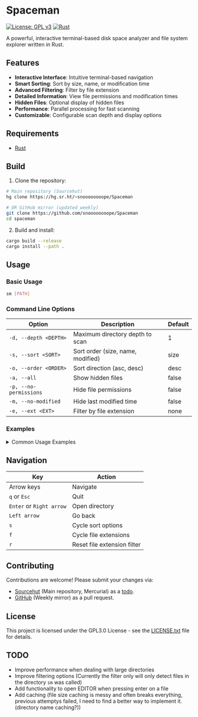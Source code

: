 # Spaceman

[![License: GPL v3](https://img.shields.io/badge/License-GPLv3-blue.svg)](https://www.gnu.org/licenses/gpl-3.0)
[![Rust](https://img.shields.io/badge/Rust-1.70+-blue.svg)](https://www.rust-lang.org)

A powerful, interactive terminal-based disk space analyzer and file system explorer written in Rust.

## Features

- **Interactive Interface**: Intuitive terminal-based navigation
- **Smart Sorting**: Sort by size, name, or modification time
- **Advanced Filtering**: Filter by file extension
- **Detailed Information**: View file permissions and modification times
- **Hidden Files**: Optional display of hidden files
- **Performance**: Parallel processing for fast scanning
- **Customizable**: Configurable scan depth and display options

## Requirements

- [Rust](https://www.rust-lang.org/tools/install)

## Build

1. Clone the repository:
```bash
# Main repository (Sourcehut)
hg clone https://hg.sr.ht/~snoooooooope/Spaceman

# OR GitHub mirror (updated weekly)
git clone https://github.com/snoooooooope/Spaceman
cd spaceman
```

2. Build and install:
```bash
cargo build --release
cargo install --path .
```

## Usage

### Basic Usage
```bash
sm [PATH]
```

### Command Line Options

| Option | Description | Default |
|--------|-------------|---------|
| `-d, --depth <DEPTH>` | Maximum directory depth to scan | 1 |
| `-s, --sort <SORT>` | Sort order (size, name, modified) | size |
| `-o, --order <ORDER>` | Sort direction (asc, desc) | desc |
| `-a, --all` | Show hidden files | false |
| `-p, --no-permissions` | Hide file permissions | false |
| `-m, --no-modified` | Hide last modified time | false |
| `-e, --ext <EXT>` | Filter by file extension | none |

### Examples

<details>
<summary>Common Usage Examples</summary>

```bash
# Scan current directory
sm

# Scan specific directory with custom depth
sm /path/to/dir -d 5

# Show all files including hidden ones, sorted by name
sm -a -s name

# Filter for specific file types
sm -e rs

# Hide permissions and modification times
sm -p -m

# Sort by modification time in ascending order
sm -s modified -o asc

# Combine multiple options
sm /path/to/dir -d 3 -s name -o asc -a -e py
```
</details>

## Navigation

| Key | Action |
|-----|--------|
| Arrow keys | Navigate |
| `q` or `Esc` | Quit |
| `Enter` or `Right arrow` | Open directory |
| `Left arrow` | Go back |
| `s` | Cycle sort options |
| `f` | Cycle file extensions |
| `r` | Reset file extension filter |

## Contributing

Contributions are welcome! Please submit your changes via:
- [Sourcehut](https://hg.sr.ht/~snoooooooope/Spaceman) (Main repository, Mercurial) as a [todo](https://todo.sr.ht/~snoooooooope/Spaceman).
- [GitHub](https://github.com/snoooooooope/Spaceman) (Weekly mirror) as a pull request.

## License

This project is licensed under the GPL3.0 License - see the [LICENSE.txt](LICENSE.txt) file for details.


## TODO

- Improve performance when dealing with large directories
- Improve filtering options (Currently the filter only will only detect files in the directory `sm` was called)
- Add functionality to open EDITOR when pressing enter on a file
- Add caching (file size caching is messy and often breaks everything, previous attemptys failed, I need to find a better way to implement it. (directory name caching?))
